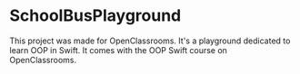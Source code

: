 # SchoolBusPlayground
This project was made for OpenClassrooms. It's a playground dedicated to learn OOP in Swift. It comes with the OOP Swift course on OpenClassrooms.
